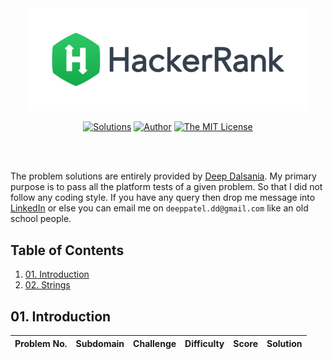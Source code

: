 <div align="center"><a href="https://www.hackerrank.com/deepdalsania" target="_blank"><img src="HackerRank%20Logo.png" width="450" height="auto"></a>

[![Solutions](https://img.shields.io/badge/solutions-0-green.svg?style=flat-square)](https://github.com/deepdalsania/HackerRank_Solutions#table-of-contents) [![Author](https://img.shields.io/badge/author-username-brightgreen.svg?style=flat-square)](https://www.hackerrank.com/deepdalsania) [![The MIT License](https://img.shields.io/badge/license-MIT-orange.svg?style=flat-square)](/LICENSE)</div><br/><br/>

The problem solutions are entirely provided by [Deep Dalsania](https://www.hackerrank.com/deepdalsania). My primary purpose is to pass all the platform tests of a given problem. So that I did not follow any coding style. If you have any query then drop me message into [LinkedIn](https://www.linkedin.com/in/deep-dalsania-6b822198/) or else you can email me on `deeppatel.dd@gmail.com` like an old school people.
## Table of Contents
1. [01. Introduction](#01.-introduction)
2. [02. Strings](#02.-strings)
## 01. Introduction
|Problem No.|Subdomain|Challenge|Difficulty|Score|Solution|
|:-:|:-:|:-:|:-:|:-:|:-:|
